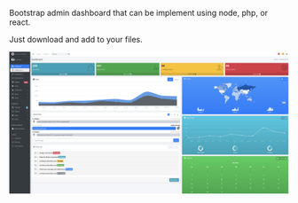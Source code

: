 Bootstrap admin dashboard that can be implement using node, php, or react. 


Just download and add to your files. 


![alt text](https://github.com/smjenkins/Bootstrap-Admin-Dashboard/blob/master/Screen%20Shot%202018-07-07%20at%204.03.21%20PM.png)

